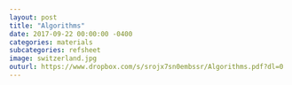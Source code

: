 ```yaml
---
layout: post
title: "Algorithms"
date: 2017-09-22 00:00:00 -0400
categories: materials
subcategories: refsheet
image: switzerland.jpg
outurl: https://www.dropbox.com/s/srojx7sn0embssr/Algorithms.pdf?dl=0
---
```

